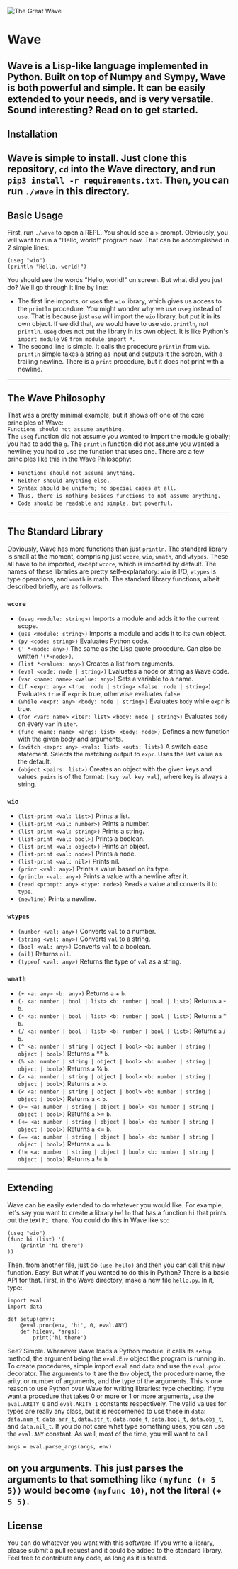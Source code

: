 ![The Great Wave](https://upload.wikimedia.org/wikipedia/commons/0/0a/The_Great_Wave_off_Kanagawa.jpg)
# Wave
Wave is a Lisp-like language implemented in Python. Built on top of Numpy and Sympy,
Wave is both powerful and simple. It can be easily extended to your needs, and is very
versatile. Sound interesting? Read on to get started.
---
## Installation
Wave is simple to install. Just clone this repository, `cd` into the Wave directory,
and run `pip3 install -r requirements.txt`. Then, you can run `./wave` in this directory.
---
## Basic Usage
First, run `./wave` to open a REPL. You should see a `>` prompt. Obviously, you will want
to run a "Hello, world!" program now. That can be accomplished in 2 simple lines:  
```
(useg "wio")
(println "Hello, world!")
```
You should see the words "Hello, world!" on screen. But what did you just do? We'll go through
it line by line:

- The first line imports, or `use`s the `wio` library, which gives us access to the `println`
procedure. You might wonder why we use `useg` instead of `use`. That is because just `use` will
import the `wio` library, but put it in its own object. If we did that, we would have to use
`wio.println`, not `println`. `useg` does not put the library in its own object. It is like Python's
`import module` vs `from module import *`.
- The second line is simple. It calls the procedure `println` from `wio`. `println` simple takes
a string as input and outputs it the screen, with a trailing newline. There is a `print` procedure,
but it does not print with a newline.
---
## The Wave Philosophy
That was a pretty minimal example, but it shows off one of the core principles of Wave:  
`Functions should not assume anything.`  
The `useg` function did not assume you wanted to import the module globally; you had to add the `g`.
The `println` function did not assume you wanted a newline; you had to use the function that uses one.
There are a few principles like this in the Wave Philosophy:

- `Functions should not assume anything.`
- `Neither should anything else.`
- `Syntax should be uniform; no special cases at all.`
- `Thus, there is nothing besides functions to not assume anything.`
- `Code should be readable and simple, but powerful.`
---
## The Standard Library
Obviously, Wave has more functions than just `println`. The standard library is small at the moment,
comprising just `wcore`, `wio`, `wmath`, and `wtypes`. These all have to be imported, except `wcore`,
which is imported by default. The names of these libraries are pretty self-explanatory: `wio` is I/O,
`wtypes` is type operations, and `wmath` is math. The standard library functions, albeit described briefly,
are as follows:

### `wcore`

- `(useg <module: string>)` Imports a module and adds it to the current scope.
- `(use <module: string>)` Imports a module and adds it to its own object.
- `(py <code: string>)` Evaluates Python code.
- `(' *<node: any>)` The same as the Lisp quote procedure. Can also be written `'(*<node>)`.
- `(list *<values: any>)` Creates a list from arguments.
- `(eval <code: node | string>)` Evaluates a node or string as Wave code.
- `(var <name: name> <value: any>)` Sets a variable to a name.
- `(if <expr: any> <true: node | string> <false: node | string>)` Evaluates `true` if `expr` is true, otherwise evaluates `false`.
- `(while <expr: any> <body: node | string>)` Evaluates `body` while `expr` is true.
- `(for <var: name> <iter: list> <body: node | string>)` Evaluates `body` on every `var` in `iter`.
- `(func <name: name> <args: list> <body: node>)` Defines a new function with the given body and arguments.
- `(switch <expr: any> <vals: list> <outs: list>)` A switch-case statement. Selects the matching output to `expr`. Uses
the last value as the default.
- `(object <pairs: list>)` Creates an object with the given keys and values. `pairs` is of the format: `[key val key val]`, where key
is always a string.

### `wio`

- `(list-print <val: list>)` Prints a list.
- `(list-print <val: number>)` Prints a number.
- `(list-print <val: string>)` Prints a string.
- `(list-print <val: bool>)` Prints a boolean.
- `(list-print <val: object>)` Prints an object.
- `(list-print <val: node>)` Prints a node.
- `(list-print <val: nil>)` Prints nil.
- `(print <val: any>)` Prints a value based on its type.
- `(println <val: any>)` Prints a value with a newline after it.
- `(read <prompt: any> <type: node>)` Reads a value and converts it to `type`.
- `(newline)` Prints a newline.

### `wtypes`

- `(number <val: any>)` Converts `val` to a number.
- `(string <val: any>)` Converts `val` to a string.
- `(bool <val: any>)` Converts `val` to a boolean.
- `(nil)` Returns `nil`.
- `(typeof <val: any>)` Returns the type of `val` as a string.

### `wmath`

- `(+ <a: any> <b: any>)` Returns `a` + `b`.
- `(- <a: number | bool | list> <b: number | bool | list>)` Returns `a` - `b`.
- `(* <a: number | bool | list> <b: number | bool | list>)` Returns `a` * `b`.
- `(/ <a: number | bool | list> <b: number | bool | list>)` Returns `a` / `b`.
- `(^ <a: number | string | object | bool> <b: number | string | object | bool>)` Returns `a` ** `b`.
- `(% <a: number | string | object | bool> <b: number | string | object | bool>)` Returns `a` % `b`.
- `(> <a: number | string | object | bool> <b: number | string | object | bool>)` Returns `a` > `b`.
- `(< <a: number | string | object | bool> <b: number | string | object | bool>)` Returns `a` < `b`.
- `(>= <a: number | string | object | bool> <b: number | string | object | bool>)` Returns `a` >= `b`.
- `(<= <a: number | string | object | bool> <b: number | string | object | bool>)` Returns `a` <= `b`.
- `(== <a: number | string | object | bool> <b: number | string | object | bool>)` Returns `a` == `b`.
- `(!= <a: number | string | object | bool> <b: number | string | object | bool>)` Returns `a` != `b`.
---
## Extending
Wave can be easily extended to do whatever you would like. For example, let's say you want to create a library
`hello` that has a function `hi` that prints out the text `hi there`. You could do this in Wave like so:
```
(useg "wio")
(func hi (list) '(
    (println "hi there")
))
```
Then, from another file, just do `(use hello)` and then you can call this new function. Easy! But what if you
wanted to do this in Python? There is a basic API for that. First, in the Wave directory, make a new file
`hello.py`. In it, type:
```
import eval
import data

def setup(env):
    @eval.proc(env, 'hi', 0, eval.ANY)
    def hi(env, *args):
        print('hi there')
```
See? Simple. Whenever Wave loads a Python module, it calls its `setup` method, the argument being the
`eval.Env` object the program is running in. To create procedures, simple import `eval` and `data` and
use the `eval.proc` decorator. The arguments to it are the `Env` object, the procedure name, the arity,
or number of arguments, and the type of the arguments. This is one reason to use Python over Wave for
writing libraries: type checking. If you want a procedure that takes 0 or more or 1 or more arguments,
use the `eval.ARITY_0` and `eval.ARITY_1` constants respectively. The valid values for types are really any
class, but it is reccomened to use those in `data`: `data.num_t`, `data.arr_t`, `data.str_t`, `data.node_t`,
`data.bool_t`, `data.obj_t`, and `data.nil_t`. If you do not care what type something uses, you can use the
`eval.ANY` constant. As well, most of the time, you will want to call
```
args = eval.parse_args(args, env)
```
on you arguments. This just parses the arguments to that something like `(myfunc (+ 5 5))` would become
`(myfunc 10)`, not the literal `(+ 5 5)`.
---
## License
You can do whatever you want with this software. If you write a library, please submit a pull request
and it could be added to the standard library. Feel free to contribute any code, as long as it is tested.
